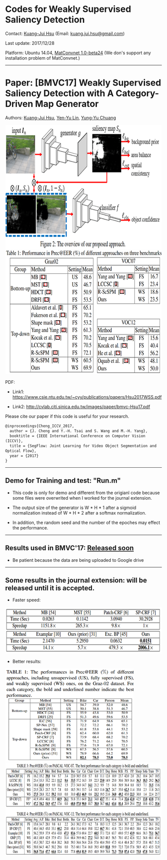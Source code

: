 # Codes for Weakly Supervised Saliency Detection

Contact: [Kuang-Jui Hsu](https://www.citi.sinica.edu.tw/pages/kjhsu/) (Email: kuang.jui.hsu@gmail.com)

Last update: 2017/12/28

Platform: Ubuntu 14.04, [MatConvnet 1.0-beta24](http://www.vlfeat.org/matconvnet/) (We don's support any installation problem of MatConvnet.)

---

# Paper: [BMVC17] Weakly Supervised Saliency Detection with A Category-Driven Map Generator
Authors: [Kuang-Jui Hsu](https://www.citi.sinica.edu.tw/pages/kjhsu/), [Yen-Yu Lin](https://www.citi.sinica.edu.tw/pages/yylin/index_zh.html), [Yung-Yu Chuang](https://www.csie.ntu.edu.tw/~cyy/)

<img src="https://github.com/KuangJuiHsu/WSCNNTDSaliency/blob/master/Image/BMVC17.PNG" height="400"/>
<img src="https://github.com/KuangJuiHsu/WSCNNTDSaliency/blob/master/Image/BMVC17_Result.PNG" height="400"/>

PDF:

+ Link1: https://www.csie.ntu.edu.tw/~cyy/publications/papers/Hsu2017WSS.pdf 

+ Link2: http://cvlab.citi.sinica.edu.tw/images/paper/bmvc-Hsu17.pdf

<p>Please cite our paper if this code is useful for your research.</p>
<pre><code>@inproceedings{Cheng_ICCV_2017,
  author = {J. Cheng and Y.-H. Tsai and S. Wang and M.-H. Yang},
  booktitle = {IEEE International Conference on Computer Vision (ICCV)},
  title = {SegFlow: Joint Learning for Video Object Segmentation and Optical Flow},
  year = {2017}
}
</code></pre>

---

## Demo for Training and test: "Run.m"
+ This code is only for demo and different from the origianl code because some files were overwrited when I worked for the journal extension. 

+ The output size of the generator is W * H * 1 after a sigmoid normalization instead of W * H * 2 after a softmax normalization.

+ In addition, the random seed and the number of the epoches may effect the performance. 

---

## Results used in BMVC'17:  [Released soon](https://github.com/KuangJuiHsu/WSCNNTDSaliency)
+ Be patient because the data are being uploaded to Google drive

---

## Some results in the journal extension: will be released until it is accepted.
+ Faster speed: 
<img src="https://github.com/KuangJuiHsu/WSCNNTDSaliency/blob/master/Image/Speed.PNG" height="150"/>

+ Better results:
<img src="https://github.com/KuangJuiHsu/WSCNNTDSaliency/blob/master/Image/Graz02.PNG" height="300"/>
<img src="https://github.com/KuangJuiHsu/WSCNNTDSaliency/blob/master/Image/VOC.PNG" height="300"/>
